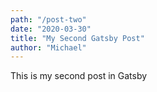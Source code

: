 ```yaml
---
path: "/post-two"
date: "2020-03-30"
title: "My Second Gatsby Post"
author: "Michael"
---
```


This is my second post in Gatsby